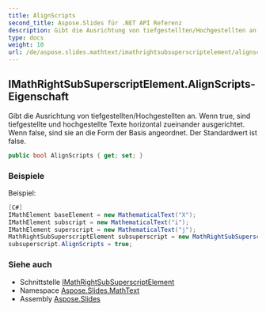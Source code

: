 ```yaml
---
title: AlignScripts
second_title: Aspose.Slides für .NET API Referenz
description: Gibt die Ausrichtung von tiefgestellten/Hochgestellten an. Wenn true, sind tiefgestellte und hochgestellte Texte horizontal zueinander ausgerichtet. Wenn false, sind sie an die Form der Basis angeordnet. Der Standardwert ist false.
type: docs
weight: 10
url: /de/aspose.slides.mathtext/imathrightsubsuperscriptelement/alignscripts/
---
```


## IMathRightSubSuperscriptElement.AlignScripts-Eigenschaft

Gibt die Ausrichtung von tiefgestellten/Hochgestellten an. Wenn true, sind tiefgestellte und hochgestellte Texte horizontal zueinander ausgerichtet. Wenn false, sind sie an die Form der Basis angeordnet. Der Standardwert ist false.

```csharp
public bool AlignScripts { get; set; }
```

### Beispiele

Beispiel:

```csharp
[C#]
IMathElement baseElement = new MathematicalText("X");
IMathElement subscript = new MathematicalText("i");
IMathElement superscript = new MathematicalText("j");
MathRightSubSuperscriptElement subsuperscript = new MathRightSubSuperscriptElement(baseElement, subscript, superscript);
subsuperscript.AlignScripts = true;
```

### Siehe auch

* Schnittstelle [IMathRightSubSuperscriptElement](../../imathrightsubsuperscriptelement)
* Namespace [Aspose.Slides.MathText](../../imathrightsubsuperscriptelement)
* Assembly [Aspose.Slides](../../../)

<!-- DO NOT EDIT: generiert von xmldocmd für Aspose.Slides.dll -->